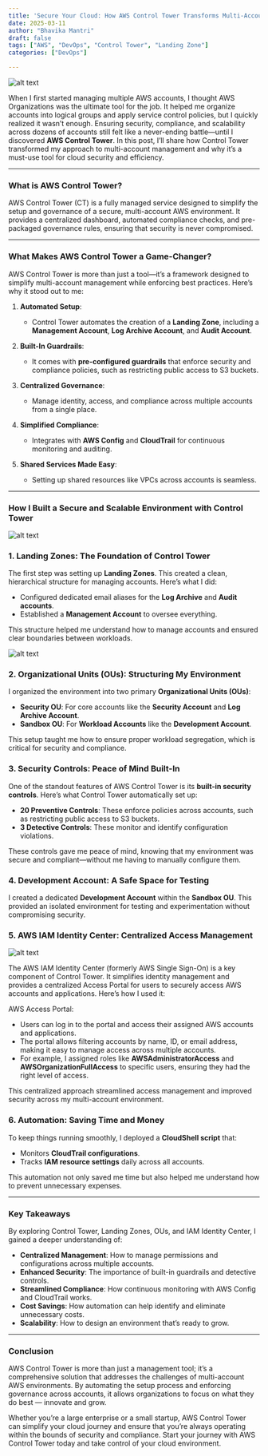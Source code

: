 ```yaml
---
title: 'Secure Your Cloud: How AWS Control Tower Transforms Multi-Account Management'
date: 2025-03-11
author: "Bhavika Mantri"
draft: false
tags: ["AWS", "DevOps", "Control Tower", "Landing Zone"]
categories: ["DevOps"]

---
```


![alt text](/images/controltower.png)


When I first started managing multiple AWS accounts, I thought AWS Organizations was the ultimate tool for the job. It helped me organize accounts into logical groups and apply service control policies, but I quickly realized it wasn’t enough. Ensuring security, compliance, and scalability across dozens of accounts still felt like a never-ending battle—until I discovered **AWS Control Tower**. In this post, I’ll share how Control Tower transformed my approach to multi-account management and why it’s a must-use tool for cloud security and efficiency.

---

### What is AWS Control Tower?
AWS Control Tower (CT) is a fully managed service designed to simplify the setup and governance of a secure, multi-account AWS environment. It provides a centralized dashboard, automated compliance checks, and pre-packaged governance rules, ensuring that security is never compromised.

---

### What Makes AWS Control Tower a Game-Changer?
AWS Control Tower is more than just a tool—it’s a framework designed to simplify multi-account management while enforcing best practices. Here’s why it stood out to me:

1. **Automated Setup**:
   - Control Tower automates the creation of a **Landing Zone**, including a **Management Account**, **Log Archive Account**, and **Audit Account**.

2. **Built-In Guardrails**:
   - It comes with **pre-configured guardrails** that enforce security and compliance policies, such as restricting public access to S3 buckets.

3. **Centralized Governance**:
   - Manage identity, access, and compliance across multiple accounts from a single place.

4. **Simplified Compliance**:
   - Integrates with **AWS Config** and **CloudTrail** for continuous monitoring and auditing.

5. **Shared Services Made Easy**:
   - Setting up shared resources like VPCs across accounts is seamless.

---

### How I Built a Secure and Scalable Environment with Control Tower

![alt text](/images/organizations.png)

### 1. Landing Zones: The Foundation of Control Tower

The first step was setting up **Landing Zones**. This created a clean, hierarchical structure for managing accounts. Here’s what I did:
- Configured dedicated email aliases for the **Log Archive** and **Audit accounts**.
- Established a **Management Account** to oversee everything.

This structure helped me understand how to manage accounts and ensured clear boundaries between workloads.

![alt text](/images/landingzone.png)

### 2. Organizational Units (OUs): Structuring My Environment
I organized the environment into two primary **Organizational Units (OUs)**:
- **Security OU**: For core accounts like the **Security Account** and **Log Archive Account**.
- **Sandbox OU**: For **Workload Accounts** like the **Development Account**.

This setup taught me how to ensure proper workload segregation, which is critical for security and compliance.

### 3. Security Controls: Peace of Mind Built-In
One of the standout features of AWS Control Tower is its **built-in security controls**. Here’s what Control Tower automatically set up:
- **20 Preventive Controls**: These enforce policies across accounts, such as restricting public access to S3 buckets.
- **3 Detective Controls**: These monitor and identify configuration violations.

These controls gave me peace of mind, knowing that my environment was secure and compliant—without me having to manually configure them.

### 4. Development Account: A Safe Space for Testing
I created a dedicated **Development Account** within the **Sandbox OU**. This provided an isolated environment for testing and experimentation without compromising security.

### 5. AWS IAM Identity Center: Centralized Access Management

![alt text](/images/awsaccessportal.png)

The AWS IAM Identity Center (formerly AWS Single Sign-On) is a key component of Control Tower. It simplifies identity management and provides a centralized Access Portal for users to securely access AWS accounts and applications. Here’s how I used it:

AWS Access Portal:
- Users can log in to the portal and access their assigned AWS accounts and applications.
- The portal allows filtering accounts by name, ID, or email address, making it easy to manage access across multiple accounts.
- For example, I assigned roles like **AWSAdministratorAccess** and **AWSOrganizationFullAccess** to specific users, ensuring they had the right level of access.

This centralized approach streamlined access management and improved security across my multi-account environment.

### 6. Automation: Saving Time and Money
To keep things running smoothly, I deployed a **CloudShell script** that:
- Monitors **CloudTrail configurations**.
- Tracks **IAM resource settings** daily across all accounts.

This automation not only saved me time but also helped me understand how to prevent unnecessary expenses.

---

### Key Takeaways
By exploring Control Tower, Landing Zones, OUs, and IAM Identity Center, I gained a deeper understanding of:
- **Centralized Management**: How to manage permissions and configurations across multiple accounts.
- **Enhanced Security**: The importance of built-in guardrails and detective controls.
- **Streamlined Compliance**: How continuous monitoring with AWS Config and CloudTrail works.
- **Cost Savings**: How automation can help identify and eliminate unnecessary costs.
- **Scalability**: How to design an environment that’s ready to grow.

---

### Conclusion
AWS Control Tower is more than just a management tool; it’s a comprehensive solution that addresses the challenges of multi-account AWS environments. By automating the setup process and enforcing governance across accounts, it allows organizations to focus on what they do best — innovate and grow.

Whether you’re a large enterprise or a small startup, AWS Control Tower can simplify your cloud journey and ensure that you’re always operating within the bounds of security and compliance. Start your journey with AWS Control Tower today and take control of your cloud environment.